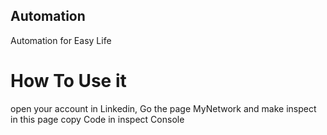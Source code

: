 ## Automation
Automation for Easy Life
# How To Use it 
open your account in Linkedin, Go the page MyNetwork and make inspect in this page
copy Code in inspect Console


